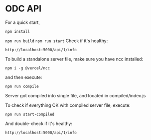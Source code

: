 # ODC API

For a quick start,

`npm install`

`npm run build`
`npm run start`
Check if it's healthy:

`http://localhost:5000/api/1/info`

To build a standalone server file,
make sure you have ncc installed:

`npm i -g @vercel/ncc`

and then execute:

`npm run compile`

Server got compiled into single file, and located in compiled/index.js

To check if everything OK with compiled server file, execute:

`npm run start-compiled`

And double-check if it's healthy:

`http://localhost:5000/api/1/info`
